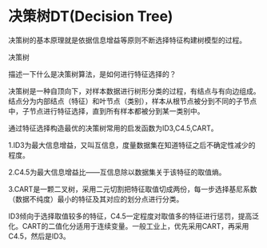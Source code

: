 # 决策树DT(Decision Tree)

决策树的基本原理就是依据信息增益等原则不断选择特征构建树模型的过程。

决策树

描述一下什么是决策树算法，是如何进行特征选择的？

决策树是一种自顶向下，对样本数据进行树形分类的过程，有结点与有向边组成。结点分为内部结点（特征）和叶节点（类别），样本从根节点被分到不同的子节点中，子节点进行特征选择，直到所有样本都被分到某一类别中。

通过特征选择构造最优的决策树常用的启发函数为ID3,C4.5,CART。

1.ID3为最大信息增益，又叫互信息，度量数据集在知道特征之后不确定性减少的程度。

2.C4.5为最大信息增益比——互信息除以数据集关于该特征的取值熵。

3.CART是一颗二叉树，采用二元切割把特征取值切成两份，每一步选择基尼系数（数据不纯度）最小的特征及其对应的划分点进行分类。

ID3倾向于选择取值较多的特征，C4.5一定程度对取值多的特征进行惩罚，提高泛化。CART的二值化分适用于连续变量。一般工业上，优先采用CART，再采用C4.5，然后是ID3。